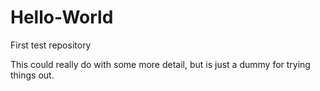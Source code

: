 Hello-World
===========

First test repository

This could really do with some more detail, but is just a dummy for trying things out.
